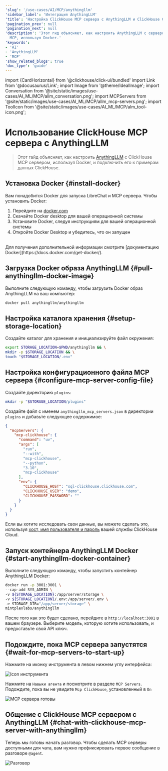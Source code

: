 ```yaml
---
'slug': '/use-cases/AI/MCP/anythingllm'
'sidebar_label': 'Интеграция AnythingLLM'
'title': 'Настройка ClickHouse MCP сервера с AnythingLLM и ClickHouse Cloud'
'pagination_prev': null
'pagination_next': null
'description': 'Этот гид объясняет, как настроить AnythingLLM с сервером ClickHouse
  MCP, используя Docker.'
'keywords':
- 'AI'
- 'AnythingLLM'
- 'MCP'
'show_related_blogs': true
'doc_type': 'guide'
---
```


import {CardHorizontal} from '@clickhouse/click-ui/bundled'
import Link from '@docusaurus/Link';
import Image from '@theme/IdealImage';
import Conversation from '@site/static/images/use-cases/AI_ML/MCP/allm_conversation.png';
import MCPServers from '@site/static/images/use-cases/AI_ML/MCP/allm_mcp-servers.png';
import ToolIcon from '@site/static/images/use-cases/AI_ML/MCP/alm_tool-icon.png';


# Использование ClickHouse MCP сервера с AnythingLLM

> Этот гайд объясняет, как настроить [AnythingLLM](https://anythingllm.com/) с ClickHouse MCP сервером, используя Docker, и подключить его к примерам данных ClickHouse.

<VerticalStepper headerLevel="h2">

## Установка Docker {#install-docker}

Вам понадобится Docker для запуска LibreChat и MCP сервера. Чтобы установить Docker:
1. Перейдите на [docker.com](https://www.docker.com/products/docker-desktop)
2. Скачайте Docker desktop для вашей операционной системы
3. Установите Docker, следуя инструкциям для вашей операционной системы
4. Откройте Docker Desktop и убедитесь, что он запущен
<br/>
Для получения дополнительной информации смотрите [документацию Docker](https://docs.docker.com/get-docker/).

## Загрузка Docker образа AnythingLLM {#pull-anythingllm-docker-image}

Выполните следующую команду, чтобы загрузить Docker образ AnythingLLM на ваш компьютер:

```bash
docker pull anythingllm/anythingllm
```

## Настройка каталога хранения {#setup-storage-location}

Создайте каталог для хранения и инициализируйте файл окружения:

```bash
export STORAGE_LOCATION=$PWD/anythingllm && \
mkdir -p $STORAGE_LOCATION && \
touch "$STORAGE_LOCATION/.env" 
```

## Настройка конфигурационного файла MCP сервера {#configure-mcp-server-config-file}

Создайте директорию `plugins`:

```bash
mkdir -p "$STORAGE_LOCATION/plugins"
```

Создайте файл с именем `anythingllm_mcp_servers.json` в директории `plugins` и добавьте следующее содержимое:

```json
{
  "mcpServers": {
    "mcp-clickhouse": {
      "command": "uv",
      "args": [
        "run",
        "--with",
        "mcp-clickhouse",
        "--python",
        "3.10",
        "mcp-clickhouse"
      ],
      "env": {
        "CLICKHOUSE_HOST": "sql-clickhouse.clickhouse.com",
        "CLICKHOUSE_USER": "demo",
        "CLICKHOUSE_PASSWORD": ""
      }
    }
  }
}
```

Если вы хотите исследовать свои данные, вы можете сделать это, используя 
[хост, имя пользователя и пароль](https://clickhouse.com/docs/getting-started/quick-start/cloud#connect-with-your-app) 
вашей службы ClickHouse Cloud.

## Запуск контейнера AnythingLLM Docker {#start-anythingllm-docker-container}

Выполните следующую команду, чтобы запустить контейнер AnythingLLM Docker:

```bash
docker run -p 3001:3001 \
--cap-add SYS_ADMIN \
-v ${STORAGE_LOCATION}:/app/server/storage \
-v ${STORAGE_LOCATION}/.env:/app/server/.env \
-e STORAGE_DIR="/app/server/storage" \
mintplexlabs/anythingllm
```

После того как это будет сделано, перейдите в `http://localhost:3001` в вашем браузере.
Выберите модель, которую хотите использовать, и предоставьте свой API ключ.

## Подождите, пока MCP сервера запустятся {#wait-for-mcp-servers-to-start-up}

Нажмите на иконку инструмента в левом нижнем углу интерфейса:

<Image img={ToolIcon} alt="Icon инструмента" size="md"/>

Нажмите на `Навыки агента` и посмотрите в разделе `MCP Servers`. 
Подождите, пока вы не увидите `Mcp ClickHouse`, установленный в `On`

<Image img={MCPServers} alt="MCP сервера готовы" size="md"/>

## Общение с ClickHouse MCP сервером с AnythingLLM {#chat-with-clickhouse-mcp-server-with-anythingllm}

Теперь мы готовы начать разговор. 
Чтобы сделать MCP серверы доступными для чата, вам нужно префиксировать первое сообщение в разговоре `@agent`.

<Image img={Conversation} alt="Разговор" size="md"/>

</VerticalStepper>
